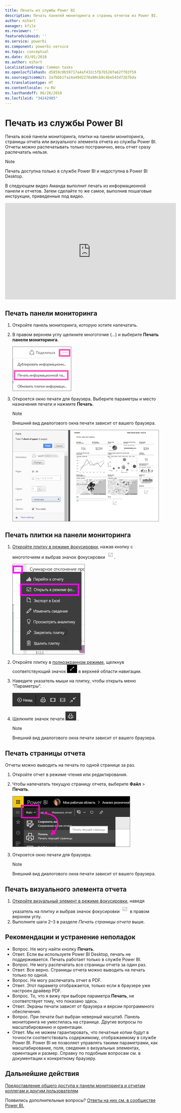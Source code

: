 ```yaml
---
title: Печать из службы Power BI
description: Печать панелей мониторинга и страниц отчетов из Power BI.
author: mihart
manager: kfile
ms.reviewer: ''
featuredvideoid: ''
ms.service: powerbi
ms.component: powerbi-service
ms.topic: conceptual
ms.date: 03/01/2018
ms.author: mihart
LocalizationGroup: Common tasks
ms.openlocfilehash: d5859c0b59717a4af432c5fb7b526fa62ff03f59
ms.sourcegitcommit: 2a7bbb1fa24a49d2278a90cb0c4be543d7267bda
ms.translationtype: HT
ms.contentlocale: ru-RU
ms.lasthandoff: 06/26/2018
ms.locfileid: "34242985"
---
```

# <a name="printing-from-power-bi-service"></a>Печать из службы Power BI
Печать всей панели мониторинга, плитки на панели мониторинга, страницы отчета или визуального элемента отчета из службы Power BI. Отчеты можно распечатывать только постранично, весь отчет сразу распечатать нельзя.

> [!NOTE]
> Печать доступна только в службе Power BI и недоступна в Power BI Desktop.
> 
> 

В следующем видео Аманда выполнит печать из информационной панели и отчетов. Затем сделайте то же самое, выполнив пошаговые инструкции, приведенные под видео.

<iframe width="560" height="315" src="https://www.youtube.com/embed/jtlLGRKBvXY" frameborder="0" allowfullscreen></iframe>

## <a name="print-a-dashboard"></a>Печать панели мониторинга
1. Откройте панель мониторинга, которую хотите напечатать.
2. В правом верхнем углу щелкните многоточие (...) и выберите **Печать панели мониторинга**.
   
    ![Параметр "Печать панели мониторинга"](media/service-print/pbi_print_dash_ellipses.png)
3. Откроется окно печати для браузера. Выберите параметры и место назначения печати и нажмите **Печать**.
   
   > [!NOTE]
   > Внешний вид диалогового окна печати зависит от вашего браузера.
   > 
   
    ![диалоговое окно печати](media/service-print/pbi_print_dash_new2.png)

## <a name="print-a-dashboard-tile"></a>Печать плитки на панели мониторинга
1. [Откройте плитку в режиме фокусировки](service-focus-mode.md), нажав кнопку с многоточием и выбрав значок фокусировки ![значок фокусировки](media/service-print/power-bi-focus-icon.png).
   
    ![меню с многоточием](media/service-print/menu-options.png)
2. Откройте плитку в [полноэкранном режиме](service-fullscreen-mode.md), щелкнув соответствующий значок ![значок полноэкранного режима](media/service-print/power-bi-full-screen-icon.png) в верхней области навигации.
3. Наведите указатель мыши на плитку, чтобы открыть меню "Параметры".
   
    ![меню параметров в полноэкранном режиме](media/service-print/menu-options-new.png)
4. Щелкните значок печати  ![значок печати](media/service-print/print-icon.png) .     
   
   > [!NOTE]
   > Внешний вид диалогового окна печати зависит от вашего браузера.
   > 
   > 

## <a name="print-a-report-page"></a>Печать страницы отчета
Отчеты можно выводить на печать по одной странице за раз.

1. Откройте отчет в режиме чтения или редактирования.
2. Чтобы напечатать текущую страницу отчета, выберите **Файл** > **Печать**.
   
    ![Меню "Файл" Power BI](media/service-print/power-bi-print.png)
3. Откроется окно печати для браузера.
   
   > [!NOTE]
   > Внешний вид диалогового окна печати зависит от вашего браузера.
   > 
   > 

## <a name="print-a-report-visual"></a>Печать визуального элемента отчета
1. [Откройте визуальный элемент в режиме фокусировки](service-focus-mode.md), наведя указатель на плитку и выбрав значок фокусировки ![значок фокусировки](media/service-print/power-bi-focus-icon.png) в правом верхнем углу.
2. Выполните шаги 2–3 в разделе *Печать страницы отчета* выше.

## <a name="considerations-and-troubleshooting"></a>Рекомендации и устранение неполадок
* Вопрос. Не могу найти кнопку **Печать**.    
* Ответ. Если вы используете Power BI Desktop, печать не поддерживается.  Печать работает только в службе Power BI.
* Вопрос. Не могу распечатать все страницы отчета за один раз.    
* Ответ. Все верно. Страницы отчета можно выводить на печать только по одной.
* Вопрос. Не могу распечатать отчет в PDF.    
* Ответ. Этот параметр отображается, только если в браузере уже настроен драйвер PDF.    
* Вопрос. То, что я вижу при выборе параметра **Печать**, не соответствует тому, что показано здесь.    
* Ответ. Экраны печати зависят от браузера и версии программного обеспечения.
* Вопрос. При печати был выбран неверный масштаб.  Панель мониторинга не уместилась на странице. Другие вопросы по масштабированию и ориентации.    
* Ответ. Мы не можем гарантировать, что печатные копии будут в точности соответствовать содержимому, отображаемому в службе Power BI. Power BI не позволяет управлять такими параметрами, как масштабирование, поля, сведения о визуальных элементах, ориентация и размер. Справку по подобным вопросам см. в документации к конкретному браузеру.      

## <a name="next-steps"></a>Дальнейшие действия
[Предоставление общего доступа к панели мониторинга и отчетам коллегам и другим пользователям](service-share-dashboards.md)

Появились дополнительные вопросы? [Ответы на них см. в сообществе Power BI.](http://community.powerbi.com/)

